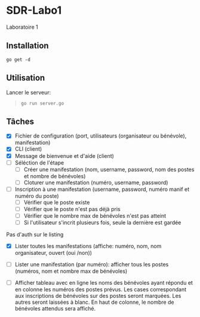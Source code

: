 # SDR-Labo1
Laboratoire 1

## Installation

`go get -d`


## Utilisation

Lancer le serveur:

> `go run server.go`

## Tâches

- [x] Fichier de configuration (port, utilisateurs (organisateur ou bénévole), manifestation)
- [x] CLI (client)
- [x] Message de bienvenue et d'aide (client)
- [ ] Séléction de l'étape
   - [ ] Créer une manifestation (nom, username, password, nom des postes et nombre de bénévoles)
   - [ ] Cloturer une manifestation (numéro, username, password)
- [ ] Inscription à une manifestation (username, password, numéro manif et numéro du poste)
   - [ ] Vérifier que le poste existe
   - [ ] Vérifier que le poste n'est pas déjà pris
   - [ ] Vérifier que le nombre max de bénévoles n'est pas atteint
   - [ ] Si l'utilisateur s'incrit plusieurs fois, seule la dernière est gardée

Pas d'auth sur le listing

- [x] Lister toutes les manifestations (affiche: numéro, nom, nom organisateur, ouvert (oui /non))

- [ ] Lister une manifestation (par numéro): afficher tous les postes (numéros, nom et nombre max de bénévoles)

- [ ] Afficher tableau avec en ligne les noms des bénévoles ayant répondu et en colonne les
numéros des postes prévus. Les cases correspondant aux inscriptions de bénévoles sur des postes seront marquées. Les autres seront laissées à blanc. En haut de colonne, le nombre de bénévoles attendus sera affiché. 